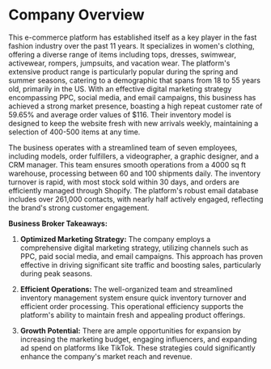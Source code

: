 # Company Overview

This e-commerce platform has established itself as a key player in the fast fashion industry over the past 11 years. It specializes in women's clothing, offering a diverse range of items including tops, dresses, swimwear, activewear, rompers, jumpsuits, and vacation wear. The platform's extensive product range is particularly popular during the spring and summer seasons, catering to a demographic that spans from 18 to 55 years old, primarily in the US. With an effective digital marketing strategy encompassing PPC, social media, and email campaigns, this business has achieved a strong market presence, boasting a high repeat customer rate of 59.65% and average order values of $116. Their inventory model is designed to keep the website fresh with new arrivals weekly, maintaining a selection of 400-500 items at any time.

The business operates with a streamlined team of seven employees, including models, order fulfillers, a videographer, a graphic designer, and a CRM manager. This team ensures smooth operations from a 4000 sq ft warehouse, processing between 60 and 100 shipments daily. The inventory turnover is rapid, with most stock sold within 30 days, and orders are efficiently managed through Shopify. The platform's robust email database includes over 261,000 contacts, with nearly half actively engaged, reflecting the brand's strong customer engagement.

**Business Broker Takeaways:**

1. **Optimized Marketing Strategy:** The company employs a comprehensive digital marketing strategy, utilizing channels such as PPC, paid social media, and email campaigns. This approach has proven effective in driving significant site traffic and boosting sales, particularly during peak seasons.

2. **Efficient Operations:** The well-organized team and streamlined inventory management system ensure quick inventory turnover and efficient order processing. This operational efficiency supports the platform's ability to maintain fresh and appealing product offerings.

3. **Growth Potential:** There are ample opportunities for expansion by increasing the marketing budget, engaging influencers, and expanding ad spend on platforms like TikTok. These strategies could significantly enhance the company's market reach and revenue.